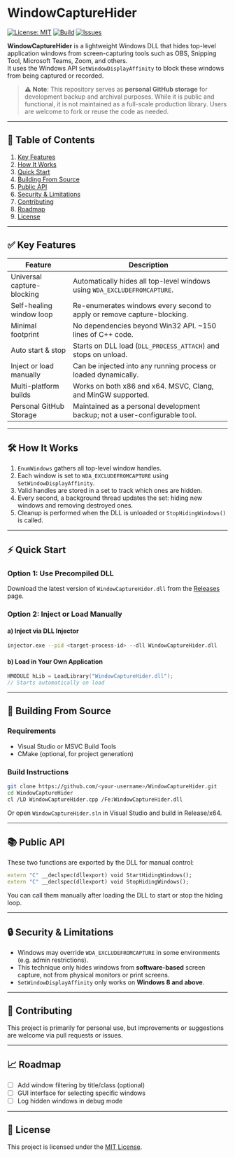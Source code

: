 # WindowCaptureHider

[![License: MIT](https://img.shields.io/badge/License-MIT-blue.svg)](LICENSE)
[![Build](https://img.shields.io/github/actions/workflow/status/<USER>/WindowCaptureHider/ci.yml?branch=main)](../../actions)
[![Issues](https://img.shields.io/github/issues/<USER>/WindowCaptureHider)](../../issues)

**WindowCaptureHider** is a lightweight Windows DLL that hides top-level application windows from screen-capturing tools such as OBS, Snipping Tool, Microsoft Teams, Zoom, and others.  
It uses the Windows API `SetWindowDisplayAffinity` to block these windows from being captured or recorded.

> ⚠️ **Note**: This repository serves as **personal GitHub storage** for development backup and archival purposes. While it is public and functional, it is not maintained as a full-scale production library. Users are welcome to fork or reuse the code as needed.

---

## 📌 Table of Contents

1. [Key Features](#key-features)  
2. [How It Works](#how-it-works)  
3. [Quick Start](#quick-start)  
4. [Building From Source](#building-from-source)  
5. [Public API](#public-api)  
6. [Security & Limitations](#security--limitations)  
7. [Contributing](#contributing)  
8. [Roadmap](#roadmap)  
9. [License](#license)  

---

## ✅ Key Features

| Feature                   | Description                                                                 |
|--------------------------|-----------------------------------------------------------------------------|
| Universal capture-blocking | Automatically hides all top-level windows using `WDA_EXCLUDEFROMCAPTURE`.   |
| Self-healing window loop | Re-enumerates windows every second to apply or remove capture-blocking.    |
| Minimal footprint        | No dependencies beyond Win32 API. ~150 lines of C++ code.                   |
| Auto start & stop        | Starts on DLL load (`DLL_PROCESS_ATTACH`) and stops on unload.             |
| Inject or load manually  | Can be injected into any running process or loaded dynamically.            |
| Multi-platform builds    | Works on both x86 and x64. MSVC, Clang, and MinGW supported.               |
| Personal GitHub Storage  | Maintained as a personal development backup; not a user-configurable tool. |

---

## 🛠️ How It Works

1. `EnumWindows` gathers all top-level window handles.
2. Each window is set to `WDA_EXCLUDEFROMCAPTURE` using `SetWindowDisplayAffinity`.
3. Valid handles are stored in a set to track which ones are hidden.
4. Every second, a background thread updates the set: hiding new windows and removing destroyed ones.
5. Cleanup is performed when the DLL is unloaded or `StopHidingWindows()` is called.

---

## ⚡ Quick Start

### Option 1: Use Precompiled DLL
Download the latest version of `WindowCaptureHider.dll` from the [Releases](../../releases) page.

### Option 2: Inject or Load Manually

#### a) Inject via DLL Injector
```bash
injector.exe --pid <target-process-id> --dll WindowCaptureHider.dll
```

#### b) Load in Your Own Application
```cpp
HMODULE hLib = LoadLibrary("WindowCaptureHider.dll");
// Starts automatically on load
```

---

## 🔧 Building From Source

### Requirements

- Visual Studio or MSVC Build Tools  
- CMake (optional, for project generation)

### Build Instructions

```bash
git clone https://github.com/<your-username>/WindowCaptureHider.git
cd WindowCaptureHider
cl /LD WindowCaptureHider.cpp /Fe:WindowCaptureHider.dll
```

Or open `WindowCaptureHider.sln` in Visual Studio and build in Release/x64.

---

## 📚 Public API

These two functions are exported by the DLL for manual control:

```cpp
extern "C" __declspec(dllexport) void StartHidingWindows();
extern "C" __declspec(dllexport) void StopHidingWindows();
```

You can call them manually after loading the DLL to start or stop the hiding loop.

---

## 🔒 Security & Limitations

- Windows may override `WDA_EXCLUDEFROMCAPTURE` in some environments (e.g. admin restrictions).
- This technique only hides windows from **software-based** screen capture, not from physical monitors or print screens.
- `SetWindowDisplayAffinity` only works on **Windows 8 and above**.

---

## 🤝 Contributing

This project is primarily for personal use, but improvements or suggestions are welcome via pull requests or issues.

---

## 📈 Roadmap

- [ ] Add window filtering by title/class (optional)
- [ ] GUI interface for selecting specific windows
- [ ] Log hidden windows in debug mode

---

## 📄 License

This project is licensed under the [MIT License](LICENSE).
